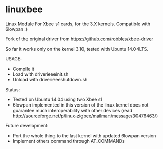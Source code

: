 linuxbee
========

Linux Module For Xbee s1 cards, for the 3.X kernels.
Compatible with 6lowpan :)

Fork of the original driver from https://github.com/robbles/xbee-driver

So far it works only on the kernel 3.10, tested with Ubuntu 14.04LTS. 

USAGE:
- Compile it
- Load with driverieeeinit.sh
- Unload with driverieeeshutdown.sh

Status:
- Tested on Ubuntu 14.04 using two Xbee s1
- 6lowpan implemented in this version of the linux kernel does not guarantee much interoperability with other devices (read http://sourceforge.net/p/linux-zigbee/mailman/message/30476463/)

Future development:
- Port the whole thing to the last kernel with updated 6lowpan version
- Implement others command through AT_COMMANDs



